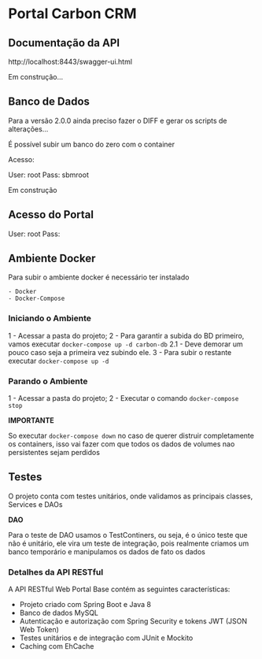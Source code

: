 # Portal Carbon CRM

## Documentação da API

http://localhost:8443/swagger-ui.html

Em construção...

## Banco de Dados

Para a versão 2.0.0 ainda preciso fazer o DIFF e gerar os scripts de alterações...

É possível subir um banco do zero com o container

Acesso:

User: root
Pass: sbmroot

Em construção

## Acesso do Portal

User: root
Pass: 

## Ambiente Docker

Para subir o ambiente docker é necessário ter instalado

	- Docker
	- Docker-Compose

### Iniciando o Ambiente

1 - Acessar a pasta do projeto;
2 - Para garantir a subida do BD primeiro, vamos executar `docker-compose up -d carbon-db`
	2.1 - Deve demorar um pouco caso seja a primeira vez subindo ele.
3 - Para subir o restante executar `docker-compose up -d`

### Parando o Ambiente

1 - Acessar a pasta do projeto;
2 - Executar o comando `docker-compose stop`

**IMPORTANTE**

So executar `docker-compose down` no caso de querer distruir completamente os containers, isso vai fazer com que todos os dados de volumes nao persistentes sejam perdidos


## Testes

O projeto conta com testes unitários, onde validamos as principais classes, Services e DAOs

**DAO**

Para o teste de DAO usamos o TestContiners, ou seja, é o único teste que não é unitário, ele vira um teste de integração, pois realmente criamos um banco temporário e manipulamos os dados de fato os dados

### Detalhes da API RESTful
A API RESTful Web Portal Base contém as seguintes características:  
* Projeto criado com Spring Boot e Java 8
* Banco de dados MySQL
* Autenticação e autorização com Spring Security e tokens JWT (JSON Web Token)
* Testes unitários e de integração com JUnit e Mockito
* Caching com EhCache
